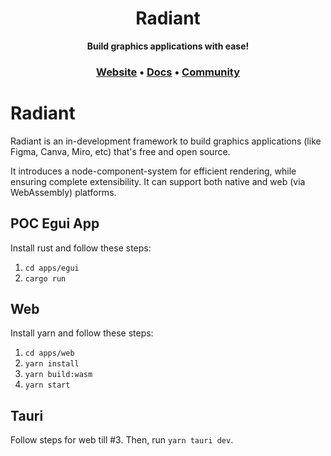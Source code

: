 <h1 align="center">
  Radiant
</h1>

<p align="center">
    <b>Build graphics applications with ease!</b> <br />
</p>

<h3 align="center">
  <a href="https://radiant-labs.github.io/">Website</a> &bull;
  <a href="">Docs</a> &bull;
  <a href="">Community</a>
</h3>

# Radiant

Radiant is an in-development framework to build graphics applications (like Figma, Canva, Miro, etc) that's free and open source. 

It introduces a node-component-system for efficient rendering, while ensuring complete extensibility. It can support both native and web (via WebAssembly) platforms.

## POC Egui App

Install rust and follow these steps:
1. `cd apps/egui`
2. `cargo run`

## Web

Install yarn and follow these steps:
1. `cd apps/web`
2. `yarn install`
3. `yarn build:wasm`
4. `yarn start`

## Tauri

Follow steps for web till #3. Then, run `yarn tauri dev`.
